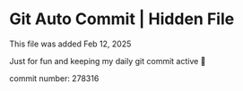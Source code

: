 # Git Auto Commit | Hidden File

This file was added Feb 12, 2025

Just for fun and keeping my daily git commit active 🤪

commit number: 278316
